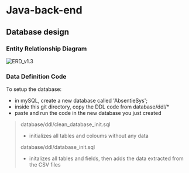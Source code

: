 # Java-back-end

## Database design

### Entity Relationship Diagram



![ERD_v1.3](database/diagrams/ERD_v1.3.png)



### Data Definition Code

To setup the database:

* in mySQL, create a new database called 'AbsentieSys';
* inside this git directory, copy the DDL code from database/ddl/*
* paste and run the code in the new database you just created

> database/ddl/clean_database_init.sql
>
> - initializes all tables and coloums without any data
>
> database/ddl/database_init.sql
>
> * initalizes all tables and fields, then adds the data extracted from the CSV files

